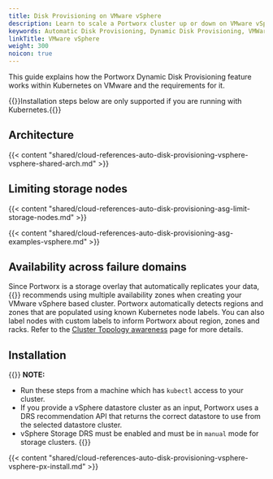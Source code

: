 ```yaml
---
title: Disk Provisioning on VMware vSphere
description: Learn to scale a Portworx cluster up or down on VMware vSphere with Auto Scaling.
keywords: Automatic Disk Provisioning, Dynamic Disk Provisioning, VMWare, vSphere ASG, Kubernetes, k8s
linkTitle: VMware vSphere
weight: 300
noicon: true
---
```


This guide explains how the Portworx Dynamic Disk Provisioning feature works within Kubernetes on VMware and the requirements for it.

{{<info>}}Installation steps below are only supported if you are running with Kubernetes.{{</info>}}

## Architecture

{{< content "shared/cloud-references-auto-disk-provisioning-vsphere-vsphere-shared-arch.md" >}}


## Limiting storage nodes

{{< content "shared/cloud-references-auto-disk-provisioning-asg-limit-storage-nodes.md" >}}

{{< content "shared/cloud-references-auto-disk-provisioning-asg-examples-vsphere.md" >}}

## Availability across failure domains

Since Portworx is a storage overlay that automatically replicates your data, {{<companyName>}} recommends using multiple availability zones when creating your VMware vSphere based cluster. Portworx automatically detects regions and zones that are populated using known Kubernetes node labels. You can also label nodes with custom labels to inform Portworx about region, zones and racks. Refer to the [Cluster Topology awareness](/operations/operate-kubernetes/cluster-topology/) page for more details.

## Installation

{{<info>}}
**NOTE:**

- Run these steps from a machine which has `kubectl` access to your cluster.
- If you provide a vSphere datastore cluster as an input, Portworx uses a DRS recommendation API that returns the correct datastore to use from the selected datastore cluster.
- vSphere Storage DRS must be enabled and must be in `manual` mode for storage clusters.
{{</info>}}

{{< content "shared/cloud-references-auto-disk-provisioning-vsphere-vsphere-px-install.md" >}}
